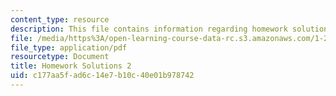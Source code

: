 ```yaml
---
content_type: resource
description: This file contains information regarding homework solutions 2.
file: /media/https%3A/open-learning-course-data-rc.s3.amazonaws.com/1-264j-database-internet-and-systems-integration-technologies-fall-2013/c177aa5fad6c14e7b10c40e01b978742_MIT1_264JF13_HW2_sol.pdf
file_type: application/pdf
resourcetype: Document
title: Homework Solutions 2
uid: c177aa5f-ad6c-14e7-b10c-40e01b978742
---
```

